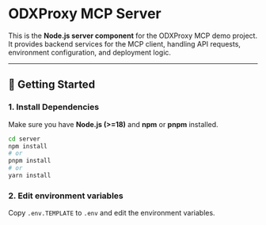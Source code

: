 # ODXProxy MCP Server

This is the **Node.js server component** for the ODXProxy MCP demo project.  
It provides backend services for the MCP client, handling API requests, environment configuration, and deployment logic.

---

## 🚀 Getting Started

### 1. Install Dependencies
Make sure you have **Node.js (>=18)** and **npm** or **pnpm** installed.

```bash
cd server
npm install
# or
pnpm install
# or
yarn install
```

### 2. Edit environment variables
Copy `.env.TEMPLATE` to `.env` and edit the environment variables.